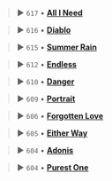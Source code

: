 > ▶️ `617` • **[All I Need](https://www.last.fm/music/Etro+Anime/_/All+I+Need)**

> ▶️ `616` • **[Diablo](https://www.last.fm/music/Etro+Anime/_/Diablo)**

> ▶️ `615` • **[Summer Rain](https://www.last.fm/music/Etro+Anime/_/Summer+Rain)**

> ▶️ `612` • **[Endless](https://www.last.fm/music/Etro+Anime/_/Endless)**

> ▶️ `610` • **[Danger](https://www.last.fm/music/Etro+Anime/_/Danger)**

> ▶️ `609` • **[Portrait](https://www.last.fm/music/Etro+Anime/_/Portrait)**

> ▶️ `606` • **[Forgotten Love](https://www.last.fm/music/Etro+Anime/_/Forgotten+Love)**

> ▶️ `605` • **[Either Way](https://www.last.fm/music/Etro+Anime/_/Either+Way)**

> ▶️ `604` • **[Adonis](https://www.last.fm/music/Etro+Anime/_/Adonis)**

> ▶️ `604` • **[Purest One](https://www.last.fm/music/Etro+Anime/_/Purest+One)**